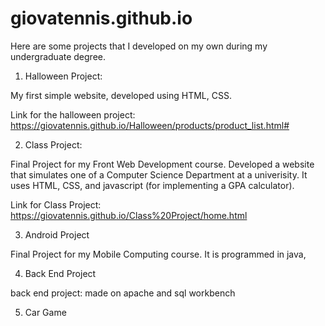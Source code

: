 # giovatennis.github.io

Here are some projects that I developed on my own during my undergraduate degree. 

1) Halloween Project:

My first simple website, developed using HTML, CSS. 

Link for the halloween project: https://giovatennis.github.io/Halloween/products/product_list.html#

2) Class Project:

Final Project for my Front Web Development course. Developed a website that simulates one of a Computer Science Department at a univerisity. It uses HTML, CSS, and javascript (for implementing a GPA calculator).

Link for Class Project: https://giovatennis.github.io/Class%20Project/home.html

3) Android Project

Final Project for my Mobile Computing course. It is programmed in java, 

4) Back End Project

back end project: made on apache and sql workbench

5) Car Game
